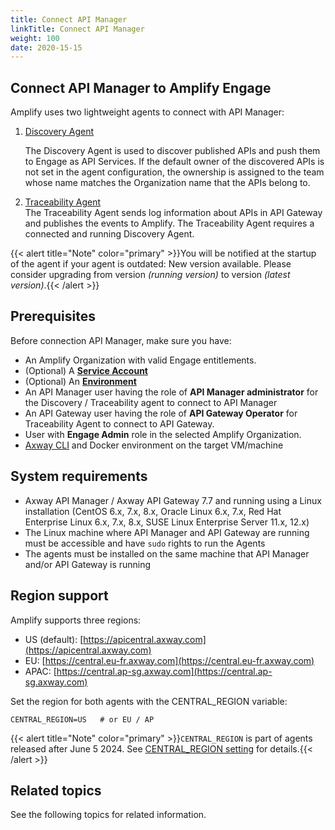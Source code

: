 ```yaml
---
title: Connect API Manager
linkTitle: Connect API Manager
weight: 100
date: 2020-15-15
---
```


## Connect API Manager to Amplify Engage

Amplify uses two lightweight agents to connect with API Manager:

1. [Discovery Agent](https://docs.axway.com/bundle/amplify-central/page/docs/connect_manage_environ/connect_api_manager/install_discovery_agent/index.html)

   The Discovery Agent is used to discover published APIs and push them to Engage as API Services. If the default owner of the discovered APIs is not set in the agent configuration, the ownership is assigned to the team whose name matches the Organization name that the APIs belong to. 

3. [Traceability Agent](https://docs.axway.com/bundle/amplify-central/page/docs/connect_manage_environ/connect_api_manager/install_traceability_agent/index.html)  
   The Traceability Agent sends log information about APIs in API Gateway and publishes the events to Amplify. The Traceability Agent requires a connected and running Discovery Agent.

{{< alert title="Note" color="primary" >}}You will be notified at the startup of the agent if your agent is outdated: New version available. Please consider upgrading from version *(running version)* to version *(latest version)*.{{< /alert >}}

## Prerequisites

Before connection API Manager, make sure you have:

* An Amplify Organization with valid Engage entitlements.
* (Optional) A [**Service Account**](https://docs.axway.com/bundle/platform-management/page/docs/management_guide/organizations/managing_organizations/index.html#managing-service-accounts)
* (Optional) An [**Environment**](/docs/integrate_with_central/cli_central/cli_environments)
* An API Manager user having the role of **API Manager administrator** for the Discovery / Traceability agent to connect to API Manager
* An API Gateway user having the role of **API Gateway Operator** for Traceability Agent to connect to API Gateway.
* User with **Engage Admin** role in the selected Amplify Organization​.
* [Axway CLI](https://docs.axway.com/bundle/amplify-central/page/docs/integrate_with_central/cli_central/index.html) and Docker environment on the target VM/machine​

## System requirements

* Axway API Manager / Axway API Gateway 7.7 and running using a Linux installation (CentOS 6.x, 7.x, 8.x,  Oracle Linux 6.x, 7.x, Red Hat Enterprise Linux 6.x, 7.x, 8.x, SUSE Linux Enterprise Server 11.x, 12.x)
* The Linux machine where API Manager and API Gateway are running must be accessible and have `sudo` rights to run the Agents
* The agents must be installed on the same machine that API Manager and/or API Gateway is running

## Region support

Amplify supports three regions:

* US (default): [https://apicentral.axway.com](https://apicentral.axway.com)
* EU: [https://central.eu-fr.axway.com](https://central.eu-fr.axway.com)
* APAC: [https://central.ap-sg.axway.com](https://central.ap-sg.axway.com)

Set the region for both agents with the CENTRAL_REGION variable:

`CENTRAL_REGION=US   # or EU / AP`

{{< alert title="Note" color="primary" >}}`CENTRAL_REGION` is part of agents released after June 5 2024. See [CENTRAL_REGION setting](/docs/connect_manage_environ/connected_agent_common_reference/network_traffic#central_region-setting) for details.{{< /alert >}}

## Related topics

See the following topics for related information.

